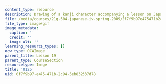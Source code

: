```yaml
---
content_type: resource
description: Drawing of a kanji character accompanying a lesson on Japanese.
file: /media/courses/21g-504-japanese-iv-spring-2009/0f7f9b97e475471b2c945eb832337d78_0125.gif
file_type: image/gif
image_metadata:
  caption: ''
  credit: ''
  image-alt: ''
learning_resource_types: []
ocw_type: OCWImage
parent_title: Lesson 19
parent_type: CourseSection
resourcetype: Image
title: '0125'
uid: 0f7f9b97-e475-471b-2c94-5eb832337d78
---
```

